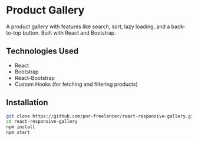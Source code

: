 # Product Gallery

A product gallery with features like search, sort, lazy loading, and a back-to-top button. Built with React and Bootstrap.

## Technologies Used

- React
- Bootstrap
- React-Bootstrap
- Custom Hooks (for fetching and filtering products)

## Installation

```bash
git clone https://github.com/pnr-freelancer/react-responsive-gallery.git
cd react-responsive-gallery
npm install
npm start